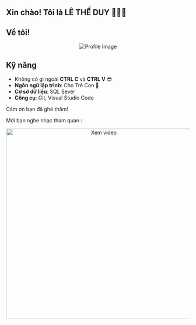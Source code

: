 ## Xin chào! Tôi là **LÊ THẾ DUY** 💪🤝🙌

## Về tôi!

<p align="center">
    <img src="https://github.com/user-attachments/assets/b6e52e3b-216c-4b38-a187-311c3d0cf4fb" alt="Profile Image" style="max-width: 50%; height: auto;">
</p>

## Kỹ năng
- Không có gì ngoài **CTRL C** và **CTRL V** 😎
- **Ngôn ngữ lập trình**: Cho Trẻ Con 👶
- **Cơ sở dữ liệu**: SQL Sever
- **Công cụ**: Git, Visual Studio Code

Cảm ơn bạn đã ghé thăm!

Mời bạn nghe nhạc tham quan :

<p align="center">
    <a href="https://youtu.be/Pond-cMxaIY?si=F8sWeIOekYqBxkgD">
        <img src="https://img.youtube.com/vi/Pond-cMxaIY/maxresdefault.jpg" alt="Xem video" style="width: 520px; height: auto;">
    </a>
</p>
